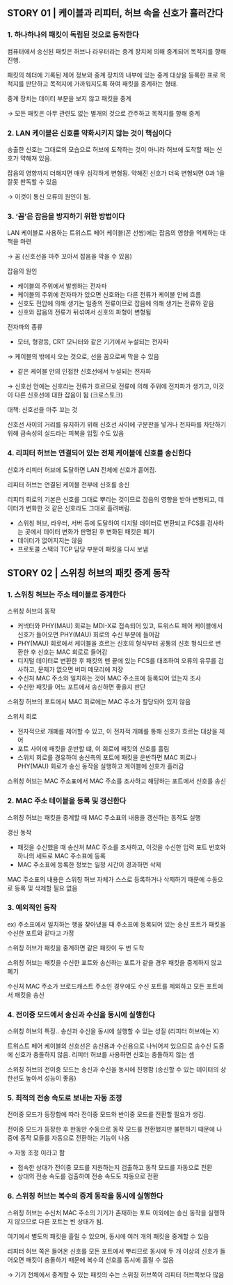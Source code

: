 ## STORY 01 | 케이블과 리피터, 허브 속을 신호가 흘러간다

### 1. 하나하나의 패킷이 독립된 것으로 동작한다

컴퓨터에서 송신된 패킷은 허브나 라우터라는 중계 장치에 의해 중계되어 목적지를 향해 진행.

패킷의 헤더에 기록된 제어 정보와 중계 장치의 내부에 있는 중계 대상을 등록한 표로 목적지를 판단하고 목적지에 가까워지도록 하여 패킷을 중계하는 형태.

중계 장치는 데이터 부분을 보지 않고 패킷을 중계

→ 모든 패킷은 아무 관련도 없는 별개의 것으로 간주하고 목적지를 향해 중계

### 2. LAN 케이블은 신호를 약화시키지 않는 것이 핵심이다

송출한 신호는 그대로의 모습으로 허브에 도착하는 것이 아니라 허브에 도착할 때는 신호가 약해져 있음.

잡음의 영향까지 더해지면 매우 심각하게 변형됨. 약해진 신호가 더욱 변형되면 0과 1을 잘못 판독할 수 있음

→ 이것이 통신 오류의 원인이 됨.

### 3. ‘꼼’은 잡음을 방지하기 위한 방법이다

LAN 케이블로 사용하는 트위스트 페어 케이블(꼰 선쌍)에는 잡음의 영향을 억제하는 대책을 마련

→ 꼼 (신호선을 마주 꼬아서 잡음을 막을 수 있음)

잡음의 원인

- 케이블의 주위에서 발생하는 전자파
- 케이블의 주위에 전자파가 있으면 신호와는 다른 전류가 케이블 안에 흐름
- 신호도 전압에 의해 생기는 일종의 전류이므로 잡음에 의해 생기는 전류와 같음
- 신호와 잡음의 전류가 뒤섞여서 신호의 파형이 변형됨

전자파의 종류

- 모터, 형광등, CRT 모니터와 같은 기기에서 누설되는 전자파

→ 케이블의 밖에서 오는 것으로, 선을 꼼으로써 막을 수 있음

- 같은 케이블 안의 인접한 신호선에서 누설되는 전자파

→ 신호선 안에는 신호라는 전류가 흐르므로 전류에 의해 주위에 전자파가 생기고, 이것이 다른 신호선에 대한 잡음이 됨 (크로스토크)

대책: 신호선을 마주 꼬는 것

신호선 사이의 거리를 유지하기 위해 신호선 사이에 구분판을 넣거나 전자파를 차단하기 위해 금속성의 실드라는 피복을 입힐 수도 있음

### 4. 리피터 허브는 연결되어 있는 전체 케이블에 신호를 송신한다

신호가 리피터 허브에 도달하면 LAN 전체에 신호가 흩어짐.

리피터 허브는 연결된 케이블 전부에 신호를 송신

리피터 회로의 기본은 신호를 그대로 뿌리는 것이므로 잡음의 영향을 받아 변형되고, 데이터가 변화한 것 같은 신호라도 그대로 흘려버림.

- 스위칭 허브, 라우터, 서버 등에 도달하여 디지털 데이터로 변환되고 FCS를 검사하는 곳에서 데이터 변화가 판명된 후 변화된 패킷은 폐기
- 데이터가 없어지지는 않음
- 프로토콜 스택의 TCP 담당 부분이 패킷을 다시 보냄

## STORY 02 | 스위칭 허브의 패킷 중계 동작

### 1. 스위칭 허브는 주소 테이블로 중계한다

스위칭 허브의 동작

- 커넥터와 PHY(MAU) 회로는 MDI-X로 접속되어 있고, 트위스트 페어 케이블에서 신호가 들어오면 PHY(MAU) 회로의 수신 부분에 들어감
- PHY(MAU) 회로에서 케이블을 흐르는 신호의 형식부터 공통의 신호 형식으로 변환한 후 신호는 MAC 회로로 들어감
- 디지털 데이터로 변환한 후 패킷의 맨 끝에 있는 FCS를 대조하여 오류의 유무를 검사하고, 문제가 없으면 버퍼 메모리에 저장
- 수신처 MAC 주소와 일치하는 것이 MAC 주소표에 등록되어 있는지 조사
- 수신한 패킷을 어느 포트에서 송신하면 좋을지 판단

스위칭 허브의 포트에서 MAC 회로에는 MAC 주소가 할당되어 있지 않음

스위치 회로

- 전자적으로 개폐를 제어할 수 있고, 이 전자적 개폐를 통해 신호가 흐르는 대상을 제어
- 포트 사이에 패킷을 운반할 떄, 이 회로에 패킷의 신호를 흘림
- 스위치 회로를 경유하여 송신측의 포트에 패킷을 운반하면 MAC 회로나 PHY(MAU) 회로가 송신 동작을 실행하고 케이블에 신호가 흘러감

스위칭 허브는 MAC 주소표에서 MAC 주소를 조사하고 해당하는 포트에서 신호를 송신

### 2. MAC 주소 테이블을 등록 및 갱신한다

스위칭 허브는 패킷을 중계할 때 MAC 주소표의 내용을 갱신하는 동작도 실행

갱신 동작

- 패킷을 수신했을 때 송신처 MAC 주소를 조사하고, 이것을 수신한 입력 포트 번호와 하나의 세트로 MAC 주소표에 등록
- MAC 주소표에 등록한 정보는 일정 시간이 경과하면 삭제

MAC 주소표의 내용은 스위칭 허브 자체가 스스로 등록하거나 삭제하기 때문에 수동으로 등록 및 삭제할 필요 없음

### 3. 예외적인 동작

ex) 주소표에서 일치하는 행을 찾아냈을 때 주소표에 등록되어 있는 송신 포트가 패킷을 수신한 포트와 같다고 가정

스위칭 허브가 패킷을 중계하면 같은 패킷이 두 번 도착

스위칭 허브는 패킷을 수신한 포트와 송신하는 포트가 같을 경우 패킷을 중계하지 않고 폐기

수신처 MAC 주소가 브로드캐스트 주소인 경우에도 수신 포트를 제외하고 모든 포트에서 패킷을 송신

### 4. 전이중 모드에서 송신과 수신을 동시에 실행한다

스위칭 허브의 특징.. 송신과 수신을 동시에 실행할 수 있는 성질 (리피터 허브에는 X)

트위스트 페어 케이블의 신호선은 송신용과 수신용으로 나뉘어져 있으므로 송수신 도중에 신호가 충돌하지 않음. 리피터 허브를 사용하면 신호는 충돌하지 않는 셈

스위칭 허브의 전이중 모드는 송신과 수신을 동시에 진행함 (송신할 수 있는 데이터의 상한선도 높아서 성능이 좋음)

### 5. 최적의 전송 속도로 보내는 자동 조정

전이중 모드가 등장함에 따라 전이중 모드와 반이중 모드를 전환할 필요가 생김.

전이중 모드가 등장한 후 한동안 수동으로 동작 모드를 전환했지만 불편하기 때문에 나중에 동작 모들를 자동으로 전환하는 기능이 나옴

→ 자동 조정 이라고 함

- 접속한 상대가 전이중 모드를 지원하는지 검출하고 동작 모드를 자동으로 전환
- 상대의 전송 속도를 검출하여 전송 속도도 자동으로 전환

### 6. 스위칭 허브는 복수의 중계 동작을 동시에 실행한다

스위칭 허브는 수신처 MAC 주소의 기기가 존재하는 포트 이외에는 송신 동작을 실행하지 않으므로 다른 포트는 빈 상태가 됨.

여기에서 별도의 패킷을 흘릴 수 있으며, 동시에 여러 개의 패킷을 중계할 수 있음

리피터 허브 쪽은 들어온 신호를 모든 포트에서 뿌리므로 동시에 두 개 이상의 신호가 들어오면 패킷이 충돌하기 때문에 복수의 신호를 동시에 흘릴 수 없음

→ 기기 전체에서 중계할 수 있는 패킷의 수는 스위칭 허브쪽이 리피터 허브쪽보다 많음